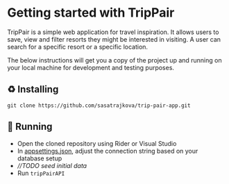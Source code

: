 # Getting started with TripPair
TripPair is a simple web application for travel inspiration. It allows users to save, view and filter resorts they might be interested in visiting. A user can search for a specific resort or a specific location.

The below instructions will get you a copy of the project up and running on your local machine for development and testing purposes.
## ♻️ Installing
```
git clone https://github.com/sasatrajkova/trip-pair-app.git
```
## 🚀 Running
- Open the cloned repository using Rider or Visual Studio
- In [appsettings.json](./tripPairAPI/appsettings.json), adjust the connection string based on your database setup
- <i>//TODO seed initial data</i>
- Run `tripPairAPI`